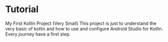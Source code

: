 # Tutorial
My First Kotlin Project (Very Small)
This project is just to understand the very basic of kotlin and how to use and configure Android Studio for Kotlin.
Every journey have a first step.
